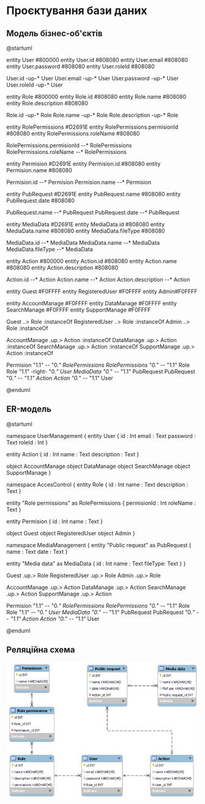 # Проєктування бази даних

## Модель бізнес-об'єктів

@startuml

entity User #800000
entity User.id #808080
entity User.email #808080
entity User.password #808080
entity User.roleId #808080

User.id -up-* User 
User.email -up-* User 
User.password -up-* User 
User.roleId -up-* User

entity Role #800000
entity Role.id #808080
entity Role.name #808080
entity Role.description #808080

Role.id -up-* Role 
Role.name -up-* Role 
Role.description -up-* Role

entity RolePermissions #D2691E
entity RolePermissions.permisionId #808080
entity RolePermissions.roleName #808080

RolePermissions.permisionId --* RolePermissions 
RolePermissions.roleName --* RolePermissions

entity Permision #D2691E
entity Permision.id #808080
entity Permision.name #808080

Permision.id --* Permision 
Permision.name --* Permision

entity PubRequest #D2691E
entity PubRequest.name #808080
entity PubRequest.date #808080

PubRequest.name --* PubRequest 
PubRequest.date --* PubRequest

entity MediaData #D2691E
entity MediaData.id #808080
entity MediaData.name #808080
entity MediaData.fileType #808080

MediaData.id --* MediaData 
MediaData.name --* MediaData 
MediaData.fileType --* MediaData

entity Action #800000
entity Action.id #808080
entity Action.name #808080
entity Action.description #808080

Action.id --* Action 
Action.name --* Action 
Action.description --* Action

entity Guest #F0FFFF
entity RegisteredUser #F0FFFF
entity Admin#F0FFFF

entity AccountManage #F0FFFF
entity DataManage #F0FFFF
entity SearchManage #F0FFFF
entity SupportManage #F0FFFF

Guest ..> Role :instanceOf 
RegisteredUser ..> Role :instanceOf 
Admin ..> Role :instanceOf

AccountManage .up.> Action :instanceOf 
DataManage .up.> Action :instanceOf 
SearchManage .up.> Action :instanceOf 
SupportManage .up.> Action :instanceOf

Permision "1.1" -- "0.*" RolePermissions 
RolePermissions "0.*" -- "1.1" Role 
Role "1.1" -right- "0.*" User
MediaData "0.*" -- "1.1" PubRequest 
PubRequest "0.*" -- "1.1" Action
Action "0.*" -- "1.1" User

@enduml

## ER-модель

@startuml

namespace UserManagement {
  entity User {
    id : Int
    email : Text
    password : Text
    roleId : Int
  }
  
  entity Action {
    id : Int
    name : Text
    description : Text
  }

  object AccountManage
  object DataManage
  object SearchManage
  object SupportManage
}

namespace AccesControl {
  entity Role {
    id : Int
    name : Text
    description : Text
  }
  
  entity "Role permissions" as RolePermissions {
    permisionId : Int
    roleName : Text
  }
  
  entity Permision {
    id : Int
    name : Text
  }
  
  object Guest
  object RegisteredUser
  object Admin
}

namespace MediaManagement {
  entity "Public request" as PubRequest {
    name : Text
    date : Text
  }
  
  entity "Media data" as MediaData {
    id : Int
    name : Text
    fileType: Text
  }
}

Guest .up.> Role
RegisteredUser .up.> Role
Admin .up.> Role

AccountManage .up.> Action
DataManage .up.> Action
SearchManage .up.> Action
SupportManage .up.> Action

Permision "1.1" -- "0.*" RolePermissions
RolePermissions "0.*" -- "1.1" Role
Role "1.1" -- "0.*" User
MediaData "0.*" -- "1.1" PubRequest
PubRequest "0.*" -- "1.1" Action
Action "0.*" -- "1.1" User

@enduml

## Реляційна схема

<img src="./media/relation_scheme.png">